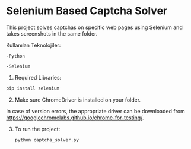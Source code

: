 <h1>Selenium Based Captcha Solver</h1>

This project solves captchas on specific web pages using Selenium and takes screenshots in the same folder.

Kullanılan Teknolojiler:
  
    -Python
  
    -Selenium 

1) Required Libraries:
```ruby
pip install selenium
```
2) Make sure ChromeDriver is installed on your folder.

In case of version errors, the appropriate driver can be downloaded from https://googlechromelabs.github.io/chrome-for-testing/.

3) To run the project:

   <code>python captcha_solver.py</code>
